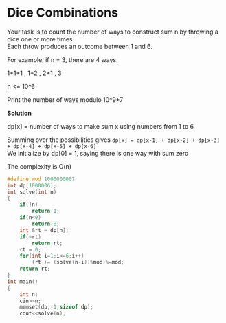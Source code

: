 # Dice Combinations	

Your task is to count the number of ways to construct sum n by throwing a dice one or more times	
Each throw produces an outcome between 1 and 6.	

For example, if n = 3, there are 4 ways.	

1+1+1 , 1+2 , 2+1 , 3	

n <= 10^6	

Print the number of ways modulo 10^9+7	

**Solution**	

dp[x] = number of ways to make sum x using numbers from 1 to 6	

Summing over the possibilities gives `dp[x] = dp[x-1] + dp[x-2] + dp[x-3] + dp[x-4] + dp[x-5] + dp[x-6]`	
We initialize by dp[0] = 1, saying there is one way with sum zero 	

The complexity is O(n)	

```cpp	
#define mod 1000000007
int dp[1000006];
int solve(int n)
{
    if(!n)
        return 1;
    if(n<0)
        return 0;
    int &rt = dp[n];
    if(~rt)
        return rt;
    rt = 0;
    for(int i=1;i<=6;i++)
        (rt += (solve(n-i))%mod)%=mod;
    return rt;
}
int main()
{
    int n;
    cin>>n;
    memset(dp,-1,sizeof dp);
    cout<<solve(n);
```
